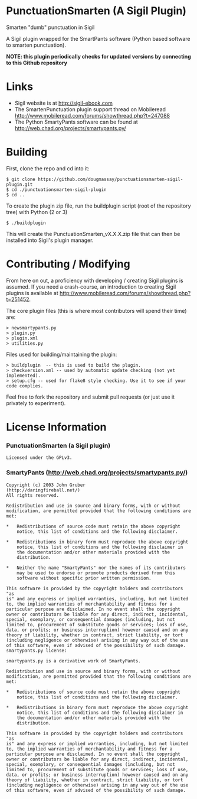 PunctuationSmarten (A Sigil Plugin)
============

Smarten "dumb" punctuation in Sigil

A Sigil plugin wrapped for the SmartPants software (Python based software to smarten punctuation).

**NOTE: this plugin periodically checks for updated versions by connecting to this Github repository**

Links
=====

* Sigil website is at http://sigil-ebook.com
* The SmartenPunctuation plugin support thread on Mobileread http://www.mobileread.com/forums/showthread.php?t=247088
* The Python SmartyPants software can be found at http://web.chad.org/projects/smartypants.py/


Building
========

First, clone the repo and cd into it:

    $ git clone https://github.com/dougmassay/punctuationsmarten-sigil-plugin.git
    $ cd ./punctuationsmarten-sigil-plugin
    $ cd ..

To create the plugin zip file, run the buildplugin script (root of the repository tree) with Python (2 or 3)

    $ ./buildplugin

This will create the PunctuationSmarten_vX.X.X.zip file that can then be installed into Sigil's plugin manager.

Contributing / Modifying
============
From here on out, a proficiency with developing / creating Sigil plugins is assumed.
If you need a crash-course, an introduction to creating Sigil plugins is available at
http://www.mobileread.com/forums/showthread.php?t=251452.


The core plugin files (this is where most contributors will spend their time) are:

    > newsmartypants.py
    > plugin.py
    > plugin.xml
    > utilities.py


Files used for building/maintaining the plugin:

    > buildplugin  -- this is used to build the plugin.
    > checkversion.xml -- used by automatic update checking (not yet implemented).
    > setup.cfg -- used for flake8 style checking. Use it to see if your code complies.

Feel free to fork the repository and submit pull requests (or just use it privately to experiment).



License Information
=======

### PunctuationSmarten (a Sigil plugin)

    Licensed under the GPLv3.

### SmartyPants (http://web.chad.org/projects/smartypants.py/)

    Copyright (c) 2003 John Gruber
    (http://daringfireball.net/)
    All rights reserved.

    Redistribution and use in source and binary forms, with or without
    modification, are permitted provided that the following conditions are
    met:

    *   Redistributions of source code must retain the above copyright
        notice, this list of conditions and the following disclaimer.

    *   Redistributions in binary form must reproduce the above copyright
        notice, this list of conditions and the following disclaimer in
        the documentation and/or other materials provided with the
        distribution.

    *   Neither the name "SmartyPants" nor the names of its contributors
        may be used to endorse or promote products derived from this
        software without specific prior written permission.

    This software is provided by the copyright holders and contributors "as
    is" and any express or implied warranties, including, but not limited
    to, the implied warranties of merchantability and fitness for a
    particular purpose are disclaimed. In no event shall the copyright 
    owner or contributors be liable for any direct, indirect, incidental,
    special, exemplary, or consequential damages (including, but not
    limited to, procurement of substitute goods or services; loss of use,
    data, or profits; or business interruption) however caused and on any
    theory of liability, whether in contract, strict liability, or tort
    (including negligence or otherwise) arising in any way out of the use
    of this software, even if advised of the possibility of such damage.
    smartypants.py license:

    smartypants.py is a derivative work of SmartyPants.

    Redistribution and use in source and binary forms, with or without
    modification, are permitted provided that the following conditions are
    met:

    *   Redistributions of source code must retain the above copyright
        notice, this list of conditions and the following disclaimer.

    *   Redistributions in binary form must reproduce the above copyright
        notice, this list of conditions and the following disclaimer in
        the documentation and/or other materials provided with the
        distribution.

    This software is provided by the copyright holders and contributors "as
    is" and any express or implied warranties, including, but not limited
    to, the implied warranties of merchantability and fitness for a
    particular purpose are disclaimed. In no event shall the copyright
    owner or contributors be liable for any direct, indirect, incidental,
    special, exemplary, or consequential damages (including, but not
    limited to, procurement of substitute goods or services; loss of use,
    data, or profits; or business interruption) however caused and on any
    theory of liability, whether in contract, strict liability, or tort
    (including negligence or otherwise) arising in any way out of the use
    of this software, even if advised of the possibility of such damage.
